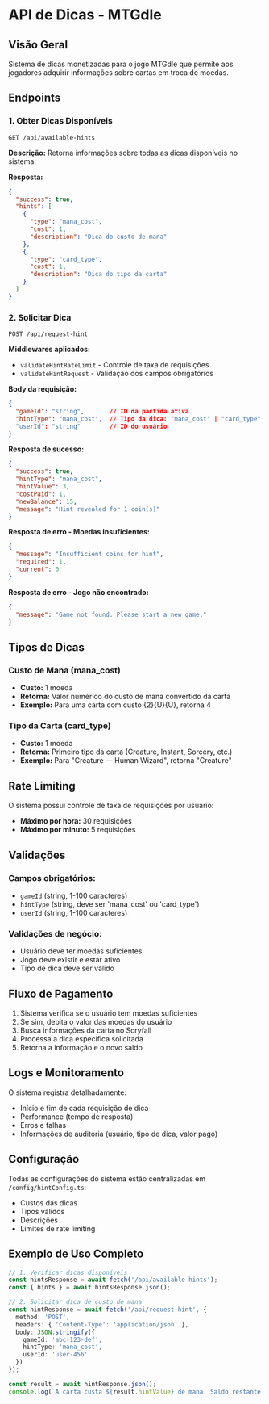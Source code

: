 # API de Dicas - MTGdle

## Visão Geral
Sistema de dicas monetizadas para o jogo MTGdle que permite aos jogadores adquirir informações sobre cartas em troca de moedas.

## Endpoints

### 1. Obter Dicas Disponíveis
```
GET /api/available-hints
```

**Descrição:** Retorna informações sobre todas as dicas disponíveis no sistema.

**Resposta:**
```json
{
  "success": true,
  "hints": [
    {
      "type": "mana_cost",
      "cost": 1,
      "description": "Dica do custo de mana"
    },
    {
      "type": "card_type",
      "cost": 1,
      "description": "Dica do tipo da carta"
    }
  ]
}
```

### 2. Solicitar Dica
```
POST /api/request-hint
```

**Middlewares aplicados:**
- `validateHintRateLimit` - Controle de taxa de requisições
- `validateHintRequest` - Validação dos campos obrigatórios

**Body da requisição:**
```json
{
  "gameId": "string",       // ID da partida ativa
  "hintType": "mana_cost",  // Tipo da dica: "mana_cost" | "card_type"
  "userId": "string"        // ID do usuário
}
```

**Resposta de sucesso:**
```json
{
  "success": true,
  "hintType": "mana_cost",
  "hintValue": 3,
  "costPaid": 1,
  "newBalance": 15,
  "message": "Hint revealed for 1 coin(s)"
}
```

**Resposta de erro - Moedas insuficientes:**
```json
{
  "message": "Insufficient coins for hint",
  "required": 1,
  "current": 0
}
```

**Resposta de erro - Jogo não encontrado:**
```json
{
  "message": "Game not found. Please start a new game."
}
```

## Tipos de Dicas

### Custo de Mana (mana_cost)
- **Custo:** 1 moeda
- **Retorna:** Valor numérico do custo de mana convertido da carta
- **Exemplo:** Para uma carta com custo {2}{U}{U}, retorna 4

### Tipo da Carta (card_type)
- **Custo:** 1 moeda
- **Retorna:** Primeiro tipo da carta (Creature, Instant, Sorcery, etc.)
- **Exemplo:** Para "Creature — Human Wizard", retorna "Creature"

## Rate Limiting

O sistema possui controle de taxa de requisições por usuário:
- **Máximo por hora:** 30 requisições
- **Máximo por minuto:** 5 requisições

## Validações

### Campos obrigatórios:
- `gameId` (string, 1-100 caracteres)
- `hintType` (string, deve ser 'mana_cost' ou 'card_type')
- `userId` (string, 1-100 caracteres)

### Validações de negócio:
- Usuário deve ter moedas suficientes
- Jogo deve existir e estar ativo
- Tipo de dica deve ser válido

## Fluxo de Pagamento

1. Sistema verifica se o usuário tem moedas suficientes
2. Se sim, debita o valor das moedas do usuário
3. Busca informações da carta no Scryfall
4. Processa a dica específica solicitada
5. Retorna a informação e o novo saldo

## Logs e Monitoramento

O sistema registra detalhadamente:
- Início e fim de cada requisição de dica
- Performance (tempo de resposta)
- Erros e falhas
- Informações de auditoria (usuário, tipo de dica, valor pago)

## Configuração

Todas as configurações do sistema estão centralizadas em `/config/hintConfig.ts`:
- Custos das dicas
- Tipos válidos
- Descrições
- Limites de rate limiting

## Exemplo de Uso Completo

```typescript
// 1. Verificar dicas disponíveis
const hintsResponse = await fetch('/api/available-hints');
const { hints } = await hintsResponse.json();

// 2. Solicitar dica de custo de mana
const hintResponse = await fetch('/api/request-hint', {
  method: 'POST',
  headers: { 'Content-Type': 'application/json' },
  body: JSON.stringify({
    gameId: 'abc-123-def',
    hintType: 'mana_cost',
    userId: 'user-456'
  })
});

const result = await hintResponse.json();
console.log(`A carta custa ${result.hintValue} de mana. Saldo restante: ${result.newBalance}`);
```